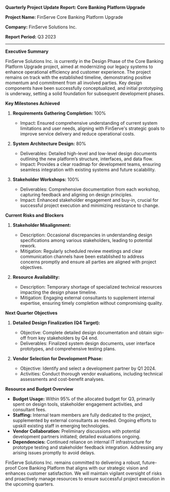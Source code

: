 **Quarterly Project Update Report: Core Banking Platform Upgrade**

**Project Name:** FinServe Core Banking Platform Upgrade

**Company:** FinServe Solutions Inc.

**Report Period:** Q3 2023

---

**Executive Summary**

FinServe Solutions Inc. is currently in the Design Phase of the Core Banking Platform Upgrade project, aimed at modernizing our legacy systems to enhance operational efficiency and customer experience. The project remains on track with the established timeline, demonstrating positive momentum and commitment from all involved parties. Key design components have been successfully conceptualized, and initial prototyping is underway, setting a solid foundation for subsequent development phases.

**Key Milestones Achieved**

1. **Requirements Gathering Completion:** 100%
   - Impact: Ensured comprehensive understanding of current system limitations and user needs, aligning with FinServe's strategic goals to improve service delivery and reduce operational costs.

2. **System Architecture Design:** 80%
   - Deliverables: Detailed high-level and low-level design documents outlining the new platform’s structure, interfaces, and data flow.
   - Impact: Provides a clear roadmap for development teams, ensuring seamless integration with existing systems and future scalability.

3. **Stakeholder Workshops:** 100%
   - Deliverables: Comprehensive documentation from each workshop, capturing feedback and aligning on design principles.
   - Impact: Enhanced stakeholder engagement and buy-in, crucial for successful project execution and minimizing resistance to change.

**Current Risks and Blockers**

1. **Stakeholder Misalignment:** 
   - Description: Occasional discrepancies in understanding design specifications among various stakeholders, leading to potential rework.
   - Mitigation: Regularly scheduled review meetings and clear communication channels have been established to address concerns promptly and ensure all parties are aligned with project objectives.

2. **Resource Availability:** 
   - Description: Temporary shortage of specialized technical resources impacting the design phase timeline.
   - Mitigation: Engaging external consultants to supplement internal expertise, ensuring timely completion without compromising quality.

**Next Quarter Objectives**

1. **Detailed Design Finalization (Q4 Target):** 
   - Objective: Complete detailed design documentation and obtain sign-off from key stakeholders by Q4 end.
   - Deliverables: Finalized system design documents, user interface prototypes, and comprehensive testing plans.

2. **Vendor Selection for Development Phase:** 
   - Objective: Identify and select a development partner by Q1 2024.
   - Activities: Conduct thorough vendor evaluations, including technical assessments and cost-benefit analyses.

**Resource and Budget Overview**

- **Budget Usage:** Within 95% of the allocated budget for Q3, primarily spent on design tools, stakeholder engagement activities, and consultant fees.
- **Staffing:** Internal team members are fully dedicated to the project, supplemented by external consultants as needed. Ongoing efforts to upskill existing staff in emerging technologies.
- **Vendor Collaboration:** Preliminary discussions with potential development partners initiated; detailed evaluations ongoing.
- **Dependencies:** Continued reliance on internal IT infrastructure for prototype testing and stakeholder feedback integration. Addressing any arising issues promptly to avoid delays.

FinServe Solutions Inc. remains committed to delivering a robust, future-proof Core Banking Platform that aligns with our strategic vision and enhances customer satisfaction. We will maintain vigilant oversight of risks and proactively manage resources to ensure successful project execution in the upcoming quarters.